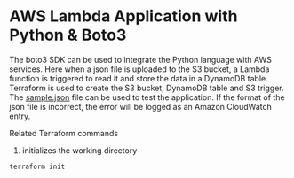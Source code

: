 # AWS Lambda Application with Python & Boto3
The boto3 SDK can be used to integrate the Python language with AWS services. Here when a json file is uploaded to the S3 bucket, a Lambda function is triggered to read it and store the data in a DynamoDB table. Terraform is used to create the S3 bucket, DynamoDB table and S3 trigger.
The [sample.json](sample.json) file can be used to test the application. If the format of the json file is incorrect, the error will be logged as an Amazon CloudWatch entry.

Related Terraform commands
1. initializes the working directory
```
terraform init
```
